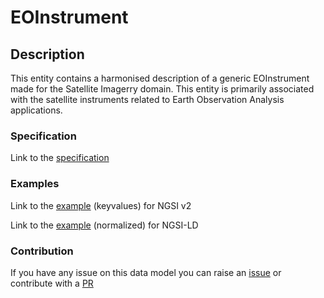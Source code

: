 # EOInstrument

## Description 

This entity contains a harmonised description of a generic EOInstrument made for the Satellite Imagerry domain. This entity is primarily associated with the satellite instruments related to Earth Observation Analysis applications.
### Specification

Link to the [specification](https://smart-data-models.github.io/dataModel.SatelliteImagery/EOInstrument/doc/spec.md)
### Examples

Link to the [example](https://smart-data-models.github.io/dataModel.SatelliteImagery/EOInstrument/examples/example.json) (keyvalues) for NGSI v2

Link to the [example](https://smart-data-models.github.io/dataModel.SatelliteImagery/EOInstrument/examples/example-normalized.jsonld) (normalized) for NGSI-LD
### Contribution

 If you have any issue on this data model you can raise an [issue](https://github.com/smart-data-models/dataModel.SatelliteImagery/issues)  or contribute with a [PR](https://github.com/smart-data-models/dataModel.SatelliteImagery/pulls)